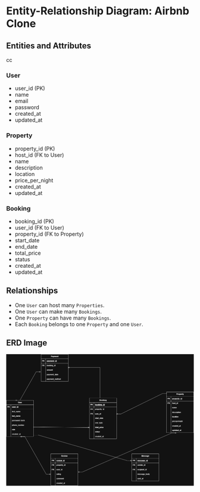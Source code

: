 # Entity-Relationship Diagram: Airbnb Clone

## Entities and Attributes
cc
### User
- user_id (PK)
- name
- email
- password
- created_at
- updated_at

### Property
- property_id (PK)
- host_id (FK to User)
- name
- description
- location
- price_per_night
- created_at
- updated_at

### Booking
- booking_id (PK)
- user_id (FK to User)
- property_id (FK to Property)
- start_date
- end_date
- total_price
- status
- created_at
- updated_at

## Relationships
- One `User` can host many `Properties`.
- One `User` can make many `Bookings`.
- One `Property` can have many `Bookings`.
- Each `Booking` belongs to one `Property` and one `User`.

## ERD Image
![ER Diagram](./Airbnb.jpg)
